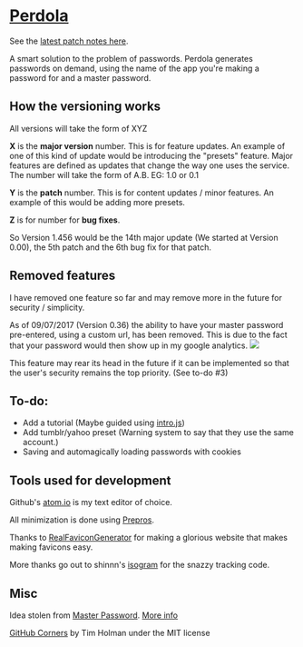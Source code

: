 # [Perdola](https://childishgiant.github.io/perdola/)

See the [latest patch notes here](https://github.com/ChildishGiant/perdola/commit/master).

A smart solution to the problem of passwords. Perdola generates passwords on demand, using the name of the app you're making a password for and a master password.

## How the versioning works

All versions will take the form of XYZ

**X** is the **major version** number. This is for feature updates. An example of one of this kind of update would be introducing the "presets" feature. Major features are defined as updates that change the way one uses the service. The number will take the form of A.B. EG: 1.0 or 0.1

**Y** is the **patch** number. This is for content updates / minor features. An example of this would be adding more presets.

**Z** is for number for **bug fixes**.

So Version 1.456 would be the 14th major update (We started at Version 0.00), the 5th patch and the 6th bug fix for that patch.

## Removed features

I have removed one feature so far and may remove more in the future for security / simplicity.

As of 09/07/2017 (Version 0.36) the ability to have your master password pre-entered, using a custom url, has been removed. This is due to the fact that your password would then show up in my google analytics. ![](http://i.imgur.com/JTd4v5x.png)

This feature may rear its head in the future if it can be implemented so that the user's security remains the top priority. (See to-do #3)

## To-do:

- Add a tutorial (Maybe guided using [intro.js](https://introjs.com/))
- Add tumblr/yahoo preset (Warning system to say that they use the same account.)
- Saving and automagically loading passwords with cookies

## Tools used for development

Github's [atom.io](https://atom.io/) is my text editor of choice.

All minimization is done using [Prepros](https://prepros.io).

Thanks to [RealFaviconGenerator](https://realfavicongenerator.net) for making a glorious website that makes making favicons easy.

More thanks go out to shinnn's [isogram](https://github.com/shinnn/isogram) for the snazzy tracking code.

## Misc

Idea stolen from [Master Password](https://masterpasswordapp.com/). [More info](https://childishgiant.github.io/perdola/faq#remake)

[GitHub Corners](https://github.com/tholman/github-corners) by Tim Holman under the MIT license
